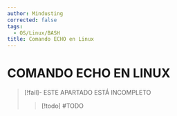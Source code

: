 ```yaml
---
author: Mindusting
corrected: false
tags:
  - OS/Linux/BASH
title: Comando ECHO en Linux
---
```


# COMANDO ECHO EN LINUX

> [!fail]- ESTE APARTADO ESTÁ INCOMPLETO
> > [!todo] #TODO
